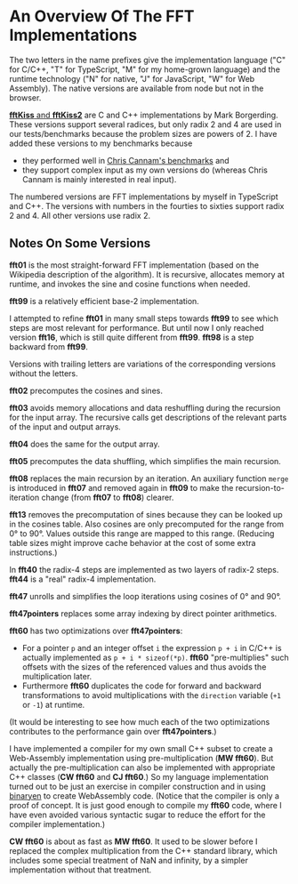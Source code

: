 # An Overview Of The FFT Implementations

The two letters in the name prefixes give
the implementation language
("C" for C/C++, "T" for TypeScript, "M" for my home-grown language)
and the runtime technology
("N" for native, "J" for JavaScript, "W" for Web Assembly).
The native versions are available from node but not in the browser.

[**fftKiss** and **fftKiss2**](https://sourceforge.net/projects/kissfft/files/kissfft/v1_3_0/)
are C and C++ implementations by Mark Borgerding.
These versions support several radices,
but only radix 2 and 4 are used in our tests/benchmarks
because the problem sizes are powers of 2.
I have added these versions to my benchmarks because
- they performed well in
  [Chris Cannam's benchmarks](https://thebreakfastpost.com/2015/10/18/ffts-in-javascript/)
  and
- they support complex input as my own versions do
  (whereas Chris Cannam is mainly interested in real input).

The numbered versions are FFT implementations by myself in TypeScript and C++.
The versions with numbers in the fourties to sixties support radix 2 and 4.
All other versions use radix 2.

## Notes On Some Versions

**fft01** is the most straight-forward FFT implementation
(based on the Wikipedia description of the algorithm).
It is recursive, allocates memory at runtime,
and invokes the sine and cosine functions when needed.

**fft99** is a relatively efficient base-2 implementation.

I attempted to refine **fft01** in many small steps towards **fft99**
to see which steps are most relevant for performance.
But until now I only reached version **fft16**, which is still
quite different from **fft99**.
**fft98** is a step backward from **fft99**.

Versions with trailing letters are variations of the
corresponding versions without the letters.

**fft02** precomputes the cosines and sines.

**fft03** avoids memory allocations and data reshuffling
during the recursion for the input array.
The recursive calls get descriptions of the relevant parts
of the input and output arrays.

**fft04** does the same for the output array.

**fft05** precomputes the data shuffling, which simplifies the main recursion.

**fft08** replaces the main recursion by an iteration.
An auxiliary function `merge` is introduced in **fft07**
and removed again in **fft09** to make the recursion-to-iteration
change (from **fft07** to **fft08**) clearer.

**fft13** removes the precomputation of sines because they can be
looked up in the cosines table.
Also cosines are only precomputed for the range from 0° to 90°.
Values outside this range are mapped to this range.
(Reducing table sizes might improve cache behavior
at the cost of some extra instructions.)

In **fft40** the radix-4 steps are implemented as two layers of radix-2 steps.
**fft44** is a "real" radix-4 implementation.

**fft47** unrolls and simplifies the loop iterations using cosines of 0° and 90°.

**fft47pointers** replaces some array indexing by direct pointer arithmetics.

**fft60** has two optimizations over **fft47pointers**:
- For a pointer `p` and an integer offset `i`
  the expression `p + i` in C/C++
  is actually implemented as `p + i * sizeof(*p)`.
  **fft60** "pre-multiplies" such offsets with the sizes of the
  referenced values and thus avoids the multiplication later.
- Furthermore **fft60** duplicates the code for forward and backward
  transformations to avoid multiplications with the
  `direction` variable (`+1` or `-1`) at runtime.

(It would be interesting to see how much each of the two optimizations
contributes to the performance gain over **fft47pointers**.)

I have implemented a compiler for my own small C++ subset
to create a Web-Assembly implementation using pre-multiplication
(**MW fft60**).
But actually the pre-multiplication can also be implemented
with appropriate C++ classes (**CW fft60** and **CJ fft60**.)
So my language implementation turned out to be just an exercise in
compiler construction and in using
[binaryen](https://github.com/WebAssembly/binaryen)
to create WebAssembly code.
(Notice that the compiler is only a proof of concept.
It is just good enough to compile my **fft60** code,
where I have even avoided various syntactic sugar
to reduce the effort for the compiler implementation.)

**CW fft60** is about as fast as **MW fft60**.
It used to be slower before I replaced the complex multiplication
from the C++ standard library,
which includes some special treatment of NaN and infinity,
by a simpler implementation without that treatment.
